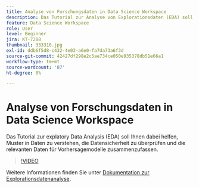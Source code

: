 ```yaml
---
title: Analyse von Forschungsdaten in Data Science Workspace
description: Das Tutorial zur Analyse von Explorationsdaten (EDA) soll Ihnen dabei helfen, Muster in Daten zu ermitteln, die Datensicherheit zu überprüfen und die relevanten Daten für Vorhersagemodelle zusammenzufassen.
feature: Data Science Workspace
role: User
level: Beginner
jira: KT-7288
thumbnail: 333310.jpg
exl-id: ddb6f5d8-c432-4e03-a6e0-fa7da73a6f3d
source-git-commit: 42427df298e2c5ae734ce050e935378db51e66a1
workflow-type: tm+mt
source-wordcount: '87'
ht-degree: 0%

---
```


# Analyse von Forschungsdaten in Data Science Workspace

Das Tutorial zur explatory Data Analysis (EDA) soll Ihnen dabei helfen, Muster in Daten zu verstehen, die Datensicherheit zu überprüfen und die relevanten Daten für Vorhersagemodelle zusammenzufassen.

>[!VIDEO](https://video.tv.adobe.com/v/333310)

Weitere Informationen finden Sie unter [Dokumentation zur Explorationsdatenanalyse](https://experienceleague.adobe.com/docs/experience-platform/data-science-workspace/jupyterlab/eda-notebook.html?lang=en).
